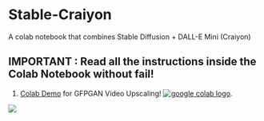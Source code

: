 # Stable-Craiyon
A colab notebook that combines Stable Diffusion + DALL-E Mini (Craiyon)


## IMPORTANT : Read all the instructions inside the Colab Notebook without fail!


1. [Colab Demo](https://colab.research.google.com/drive/1e29WixKpCvtCeieHamfaW5hSKuzzVxCi?usp=sharing) for GFPGAN Video Upscaling! <a href="https://colab.research.google.com/drive/1e29WixKpCvtCeieHamfaW5hSKuzzVxCi?usp=sharing"><img src="https://colab.research.google.com/assets/colab-badge.svg" alt="google colab logo"></a>.


![](https://i.ibb.co/wyHv7NZ/PSX-20220906-142006.jpg)

